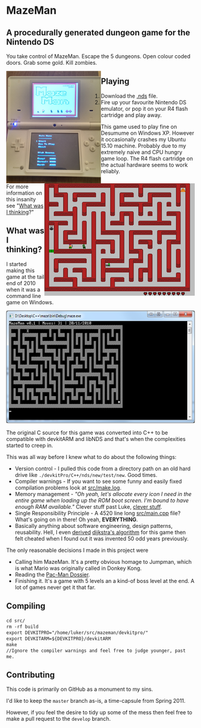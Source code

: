 # MazeMan
## A procedurally generated dungeon game for the Nintendo DS
You take control of MazeMan. Escape the 5 dungeons. Open colour coded doors. Grab some gold. Kill zombies.

<img  style="float: left;" src="https://github.com/convenient/mazeman/raw/master/README/on-console.jpg" height="300"> <img style="float: right;" src="https://github.com/convenient/mazeman/raw/master/README/zoom-game.png" height="300">

## Playing

  1. Download the [.nds](https://github.com/convenient/mazeman/raw/master/src/src.nds) file.
  1. Fire up your favourite Nintendo DS emulator, or pop it on your R4 flash cartridge and play away.

This game used to play fine on Desumume on Windows XP. However it occasionally crashes my Ubuntu 15.10 machine. Probably due to my extremely naive and CPU hungry game loop. The R4 flash cartridge on the actual hardware seems to work reliably.

For more information on this insanity see "[What was I thinking](#what-was-i-thinking)?"

## What was I thinking?

I started making this game at the tail end of 2010 when it was a command line game on Windows. 

<img src="https://github.com/convenient/mazeman/raw/master/README/command-line-2010.png" height="300">

The original C source for this game was converted into C++ to be compatible with devkitARM and libNDS and that's when the complexities started to creep in. 

This was all way before I knew what to do about the following things:

* Version control - I pulled this code from a directory path on an old hard drive like `./devkitPro/C++/nds/new/test/new`. Good times.
* Compiler warnings - If you want to see some funny and easily fixed compilation problems look at [src/make.log](https://github.com/convenient/mazeman/blob/master/src/make.log).
* Memory management - *"Oh yeah, let's allocate every icon I need in the entire game when loading up the ROM boot screen. I'm bound to have enough RAM available."* Clever stuff past Luke, [clever stuff](https://github.com/convenient/mazeman/blob/master/src/source/main.cpp#L579).
* Single Responsibility Principle - A 4520 line long [src/main.cpp](https://github.com/convenient/mazeman/blob/master/src/source/main.cpp) file? What's going on in there! Oh yeah, **EVERYTHING**.
* Basically anything about software engineering, design patterns, reusability. Hell, I even [derived](https://github.com/convenient/mazeman/blob/master/src/source/main.cpp#L1134) [dijkstra's algorithm](https://en.wikipedia.org/wiki/Dijkstra%27s_algorithm) for this game then felt cheated when I found out it was invented 50 odd years previously.

The only reasonable decisions I made in this project were

* Calling him MazeMan. It's a pretty obvious homage to Jumpman, which is what Mario was originally called in Donkey Kong.
* Reading the [Pac-Man Dossier](http://www.gamasutra.com/view/feature/3938/the_pacman_dossier.php?print=1).
* Finishing it. It's a game with 5 levels an a kind-of boss level at the end. A lot of games never get it that far. 

## Compiling

    cd src/
    rm -rf build
    export DEVKITPRO="/home/luker/src/mazeman/devkitpro/"
    export DEVKITARM=${DEVKITPRO}/devkitARM
    make
    //Ignore the compiler warnings and feel free to judge younger, past me.

## Contributing

This code is primarily on GitHub as a monument to my sins.

I'd like to keep the `master` branch as-is, a time-capsule from Spring 2011.

However, if you feel the desire to tidy up some of the mess then feel free to make a pull request to the `develop` branch.
